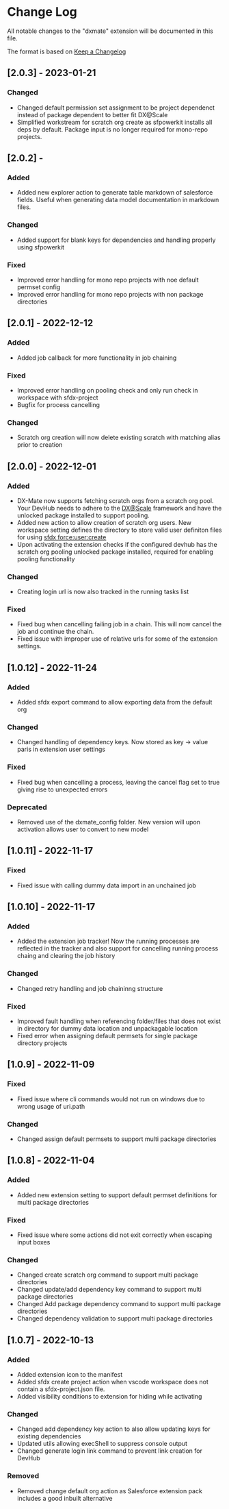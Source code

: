 # Change Log

All notable changes to the "dxmate" extension will be documented in this file.

The format is based on [Keep a Changelog](https://keepachangelog.com/en/1.0.0/)

## [2.0.3] - 2023-01-21
### Changed
- Changed default permission set assignment to be project dependenct instead of package dependent to better fit DX@Scale
- Simplified workstream for scratch org create as sfpowerkit installs all deps by default. Package input is no longer required for mono-repo projects.

## [2.0.2] - 
### Added
- Added new explorer action to generate table markdown of salesforce fields. Useful when generating data model documentation in markdown files.

### Changed
- Added support for blank keys for dependencies and handling properly using sfpowerkit

### Fixed
- Improved error handling for mono repo projects with noe default permset config
- Improved error handling for mono repo projects with non package directories

## [2.0.1] - 2022-12-12
### Added
- Added job callback for more functionality in job chaining

### Fixed
- Improved error handling on pooling check and only run check in workspace with sfdx-project
- Bugfix for process cancelling

### Changed
- Scratch org creation will now delete existing scratch with matching alias prior to creation

## [2.0.0] - 2022-12-01
### Added
- DX-Mate now supports fetching scratch orgs from a scratch org pool. Your DevHub needs to adhere to the [DX@Scale](https://docs.dxatscale.io/) framework and have the unlocked package installed to support pooling.
- Added new action to allow creation of scratch org users. New workspace setting defines the directory to store valid user definiton files for using [sfdx force:user:create](https://developer.salesforce.com/docs/atlas.en-us.sfdx_cli_reference.meta/sfdx_cli_reference/cli_reference_force_user.htm#cli_reference_force_user_create)
- Upon activating the extension checks if the configured devhub has the scratch org pooling unlocked package installed, required for enabling pooling functionality

### Changed
- Creating login url is now also tracked in the running tasks list

### Fixed
- Fixed bug when cancelling failing job in a chain. This will now cancel the job and continue the chain.
- Fixed issue with improper use of relative urls for some of the extension settings.

## [1.0.12] - 2022-11-24
### Added
- Added sfdx export command to allow exporting data from the default org

### Changed
- Changed handling of dependency keys. Now stored as key -> value paris in extension user settings

### Fixed
- Fixed bug when cancelling a process, leaving the cancel flag set to true giving rise to unexpected errors

### Deprecated
- Removed use of the dxmate_config folder. New version will upon activation allows user to convert to new model

## [1.0.11] - 2022-11-17
### Fixed
- Fixed issue with calling dummy data import in an unchained job

## [1.0.10] - 2022-11-17
### Added
- Added the extension job tracker! Now the running processes are reflected in the tracker and also support for cancelling running process chaing and clearing the job history

### Changed
- Changed retry handling and job chaininng structure

### Fixed
- Improved fault handling when referencing folder/files that does not exist in directory for dummy data location and unpackagable location
- Fixed error when assigning default permsets for single package directory projects

## [1.0.9] - 2022-11-09
### Fixed
- Fixed issue where cli commands would not run on windows due to wrong usage of uri.path

### Changed
- Changed assign default permsets to support multi package directories

## [1.0.8] - 2022-11-04
### Added
- Added new extension setting to support default permset definitions for multi package directories

### Fixed
- Fixed issue where some actions did not exit correctly when escaping input boxes

### Changed
- Changed create scratch org command to support multi package directories
- Changed update/add dependency key command to support multi package directories
- Changed Add package dependency command to support multi package directories
- Changed dependency validation to support multi package directories


## [1.0.7] - 2022-10-13
### Added
- Added extension icon to the manifest
- Added sfdx create project action when vscode workspace does not contain a sfdx-project.json file.
- Added visibility conditions to extension for hiding while activating

### Changed
- Changed add dependency key action to also allow updating keys for existing dependencies
- Updated utils allowing execShell to suppress console output
- Changed generate login link command to prevent link creation for DevHub

### Removed
- Removed change default org action as Salesforce extension pack includes a good inbuilt alternative